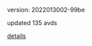 version: 2022013002-99be

updated 135 avds

[details](https://github.com/0x74f917491bfa7ebfa379/ali_avd_db/blob/master/change_log/2022/01/30/02/99be.txt)